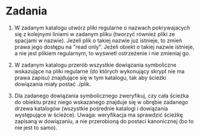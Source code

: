 # Zadania

1. W zadanym katalogu utwórz pliki regularne o nazwach pokrywajacych się z kolejnymi liniami w zadanym pliku (tworzyć również pliki ze spacjami w nazwie). Jeżeli plik o takiej nazwie już istnieje, to zmień prawa jego dostępu na "read only". Jeżeli obiekt o takiej nazwie istnieje, a nie jest plikiem regularnym, to wyświetl ostrzeżenie i nie zmieniaj go.

2. W zadanym katalogu przerób wszystkie dowiązania symboliczne wskazujące na pliki regularne (do których wykonujący skrypt nie ma prawa zapisu) znajdujące się w tym katalogu, tak aby ścieżki dowiązania miały postać ./plik.

3. Dla zadanego dowiązania symbolicznego zweryfikuj, czy cała ścieżka do obiektu przez niego wskazanego znajduje się w obrębie zadanego drzewa katalogów (wszystkie pośrednie katalogi i dowiązania występujące w ścieżce). Uwaga: weryfikacja ma sprawdzić ścieżkę zapisaną w dowiązaniu, a nie przerobioną do postaci kanonicznej (bo to nie jest to samo).